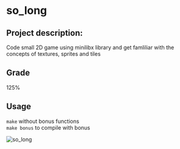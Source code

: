 # so_long

## Project description:
Code small 2D game using minilibx library and get famliliar with the concepts of textures, sprites and tiles

## Grade
125%

## Usage

```make``` without bonus functions\
```make bonus``` to compile with bonus

![so_long](https://media.giphy.com/media/vFKqnCdLPNOKc/giphy.gif)
